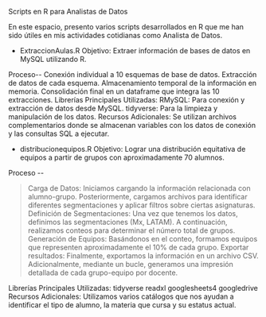 Scripts en R para Analistas de Datos


En este espacio, presento varios scripts desarrollados en R que me han sido útiles en mis actividades cotidianas como Analista de Datos.

* ExtraccionAulas.R
Objetivo: Extraer información de bases de datos en MySQL utilizando R.

Proceso--
Conexión individual a 10 esquemas de base de datos.
Extracción de datos de cada esquema.
Almacenamiento temporal de la información en memoria.
Consolidación final en un dataframe que integra las 10 extracciones.
Librerías Principales Utilizadas:
RMySQL: Para conexión y extracción de datos desde MySQL.
tidyverse: Para la limpieza y manipulación de los datos.
Recursos Adicionales:
Se utilizan archivos complementarios donde se almacenan variables con los datos de conexión y las consultas SQL a ejecutar.

* distribucionequipos.R
Objetivo: Lograr una distribución equitativa de equipos a partir de grupos con aproximadamente 70 alumnos.

Proceso -- 
> Carga de Datos: Iniciamos cargando la información relacionada con alumno-grupo. Posteriormente, cargamos archivos para identificar diferentes segmentaciones y aplicar 
   filtros sobre ciertas asignaturas.
>  Definición de Segmentaciones: Una vez que tenemos los datos, definimos las segmentaciones (Mx, LATAM). A continuación, realizamos conteos para determinar el número total 
   de grupos.
>  Generación de Equipos: Basándonos en el conteo, formamos equipos que representen aproximadamente el 10% de cada grupo.
>  Exportar resultados: Finalmente, exportamos la información en un archivo CSV. Adicionalmente, mediante un bucle, generamos una impresión detallada de cada grupo-equipo      por docente.

Librerías Principales Utilizadas:
tidyverse
readxl
googlesheets4
googledrive
Recursos Adicionales:
Utilizamos varios catálogos que nos ayudan a identificar el tipo de alumno, la materia que cursa y su estatus actual.

